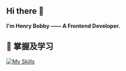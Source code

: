 ## Hi there 👋

**I'm Henry Bobby —— A Frontend Developer.**

## 🚀 掌握及学习

[![My Skills](https://skillicons.dev/icons?i=react,nextjs,vue,vite,nuxt,ts,js,html,css,tailwind,sass,webpack,rollupjs,nodejs,git,vscode,solidjs,svelte,python,php&perline=10)](https://github.com/oOBobbyOo)


<!-- ## 👨‍💻 Statistics

![rainbow gif](https://raw.githubusercontent.com/oOBobbyOo/oOBobbyOo/main/profile-3d-contrib/profile-night-rainbow.svg)

![Bobby's GitHub stats](https://github-readme-stats.vercel.app/api?username=oOBobbyOo&show_icons=true&theme=transparent)

![visitors](https://visitor-badge.glitch.me/badge?page_id=oOBobbyOo.visitor-badge) -->
